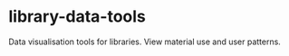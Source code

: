 library-data-tools
==================

Data visualisation tools for libraries. View material use and user patterns.
